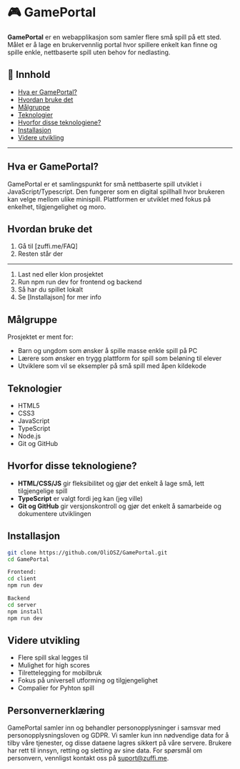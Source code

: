# 🎮 GamePortal

**GamePortal** er en webapplikasjon som samler flere små spill på ett sted. Målet er å lage en brukervennlig portal hvor spillere enkelt kan finne og spille enkle, nettbaserte spill uten behov for nedlasting.


## 📌 Innhold

- [Hva er GamePortal?](#hva-er-gameportal)
- [Hvordan bruke det](#hvordan-bruke-det)
- [Målgruppe](#målgruppe)
- [Teknologier](#teknologier)
- [Hvorfor disse teknologiene?](#hvorfor-disse-teknologiene)
- [Installasjon](#installasjon)
- [Videre utvikling](#videre-utvikling)

---

## Hva er GamePortal?

GamePortal er et samlingspunkt for små nettbaserte spill utviklet i JavaScript/Typescript. Den fungerer som en digital spillhall hvor brukeren kan velge mellom ulike minispill. Plattformen er utviklet med fokus på enkelhet, tilgjengelighet og moro.

## Hvordan bruke det

1. Gå til [zuffi.me/FAQ]
2. Resten står der
 ---
1. Last ned eller klon prosjektet
2. Run npm run dev for frontend og backend
3. Så har du spillet lokalt
4. Se [Installajson] for mer info

## Målgruppe

Prosjektet er ment for:

- Barn og ungdom som ønsker å spille masse enkle spill på PC
- Lærere som ønsker en trygg plattform for spill som beløning til elever 
- Utviklere som vil se eksempler på små spill med åpen kildekode

## Teknologier

- HTML5  
- CSS3  
- JavaScript
- TypeScript
- Node.js  
- Git og GitHub

## Hvorfor disse teknologiene?

- **HTML/CSS/JS** gir fleksibilitet og gjør det enkelt å lage små, lett tilgjengelige spill
- **TypeScript** er valgt fordi jeg kan (jeg ville)
- **Git og GitHub** gir versjonskontroll og gjør det enkelt å samarbeide og dokumentere utviklingen

## Installasjon

```bash
git clone https://github.com/OliOSZ/GamePortal.git
cd GamePortal

Frontend:
cd client
npm run dev 

Backend
cd server
npm install
npm run dev
```

<!-- npm install express
npm install -g nodemon
npm install express cors pg dotenv
npm install express pg bcryptjs jsonwebtoken dotenv-->


## Videre utvikling
- Flere spill skal legges til
- Mulighet for high scores
- Tilrettelegging for mobilbruk
- Fokus på universell utforming og tilgjengelighet
- Compalier for Pyhton spill

## Personvernerklæring

GamePortal samler inn og behandler personopplysninger i samsvar med personopplysningsloven og GDPR. Vi samler kun inn nødvendige data for å tilby våre tjenester, og disse dataene lagres sikkert på våre servere. Brukere har rett til innsyn, retting og sletting av sine data. For spørsmål om personvern, vennligst kontakt oss på suport@zuffi.me.

